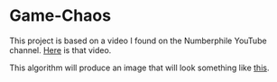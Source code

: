# Game-Chaos

This project is based on a video I found on the Numberphile YouTube channel. [Here](https://www.youtube.com/watch?v=kbKtFN71Lfs) is that video.

This algorithm will produce an image that will look something like [this](https://github.com/johneastman/Game-Chaos/tree/master/misc%20files/trianglular_fractal.PNG).
